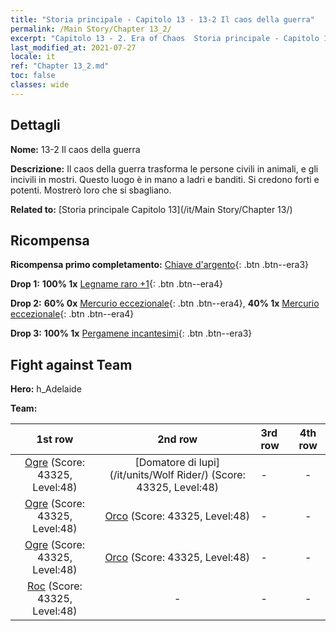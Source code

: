 ```yaml
---
title: "Storia principale - Capitolo 13 - 13-2 Il caos della guerra"
permalink: /Main Story/Chapter 13_2/
excerpt: "Capitolo 13 - 2. Era of Chaos  Storia principale - Capitolo 13_2. 13-2 Il caos della guerra"
last_modified_at: 2021-07-27
locale: it
ref: "Chapter 13_2.md"
toc: false
classes: wide
---
```


## Dettagli

 **Nome:** 13-2 Il caos della guerra

 **Descrizione:** Il caos della guerra trasforma le persone civili in animali, e gli incivili in mostri. Questo luogo è in mano a ladri e banditi. Si credono forti e potenti. Mostrerò loro che si sbagliano.

 **Related to:** [Storia principale Capitolo 13](/it/Main Story/Chapter 13/)

## Ricompensa

 **Ricompensa primo completamento:** [Chiave d'argento](/ItemsIT/con_693/){: .btn .btn--era3}

 **Drop 1:** **100% 1x** [Legname raro +1](/ItemsIT/mat_41/){: .btn .btn--era4}

 **Drop 2:** **60% 0x** [Mercurio eccezionale](/ItemsIT/mat_35/){: .btn .btn--era4}, **40% 1x** [Mercurio eccezionale](/ItemsIT/mat_35/){: .btn .btn--era4}

 **Drop 3:** **100% 1x** [Pergamene incantesimi](/ItemsIT/con_694/){: .btn .btn--era3}


## Fight against Team
 **Hero:** h_Adelaide

 **Team:**


  | 1st row | 2nd row | 3rd row | 4th row |
  |:----:|:----:|:----|:----:|
  | [Ogre](/it/units/Ogre/) (Score: 43325, Level:48)  | [Domatore di lupi](/it/units/Wolf Rider/) (Score: 43325, Level:48)  | - | - |
  | [Ogre](/it/units/Ogre/) (Score: 43325, Level:48)  | [Orco](/it/units/Orc/) (Score: 43325, Level:48)  | - | - |
  | [Ogre](/it/units/Ogre/) (Score: 43325, Level:48)  | [Orco](/it/units/Orc/) (Score: 43325, Level:48)  | - | - |
  | [Roc](/it/units/Roc/) (Score: 43325, Level:48)  | - | - | - |


